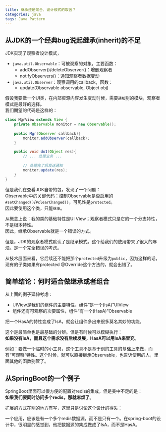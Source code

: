 ```yaml
---
title: 继承还是聚合，设计模式的取舍？
categories: java
tags: Java Pattern
---
```


## 从JDK的一个经典bug说起继承(inherit)的不足

JDK实现了观察者设计模式，
+ `java.util.Observable`：可被观察的对象，主要函数：
  + addObserver()/deleteObserver()：增删观察者
  + notifyObservers()：通知观察者数据变动
+ `java.util.Observer`：观察调用的callback，函数：
  + update(Observable observable, Object obj)

假设我要做一个UI类，在内部资源内容发生变动时候，需要`通知`别的模块，观察者模式是最好的选择。  
我们期望的代码是这样的：
```java
class MgrView extends View {
    private Observable monitor = new Observable();
    
    public Mgr(Observer callback){
        monitor.addObserver(callback);
    }

    public void do1(Object res){
        // ... 处理业务 ...
        
        // 处理完了后发送通知 
        monitor.update(res);
    }
}
```

但是我们在查看JDK自带的包，发现了一个问题：  
Observable中的关键代码：控制Observable是否启用的`#setChanged()`/`#clearChanged()`，可见性是`protected`。  
因此要使用这个类，只能`继承`。

从概念上说：我的类的基础特性是UI View；观察者模式只是它的一个分支特性，不是根本特性。  
因此，继承Observable就是一个错误的方式。

但是，JDK的观察者模式默认了是继承模式。这个给我们的使用带来了很大的麻烦。是一个完全错误的考虑。

从技术层面来看，它后续还不能把那个`protected`升级为`public`，因为这样的话，现有的子类如果有protected @Override这个方法的，就会出错了。

## 简单结论：何时适合做继承或者组合
从上面的例子延伸考虑：
+ UIView是我们的组件的主要特性，组件“是一个(IsA)”UIView  
+ 组件还有可观察的次要属性，组件“有一个(HasA)”Observable   

把一个HasA的特性变成了IsA，就会让组件多出来很多莫名其妙的功能。

这个是最简单也是最基础的分辨。但是有时候可以模糊执行：  
**如果没有IsA，而且这个需求没有后续发展，HasA可以用IsA来冒充**。

例如：要做一个临时的小工具，这个工具不是基于别的工具的基础上来做，而有“可观察”特性。这个时候，就可以直接继承Observable，也告诉使用的人，里面其他的函数别管了。

## 从SpringBoot的一个例子
SpringBoot里面可以很方便的配置对redis的集成，但是美中不足的是：  
**如果我们要同时访问多个redis，那就麻烦了**。

扩展的方式在别的地方有写，这里只是讨论这个设计的得失：

一个应用，应该是有一个多个redis数据源，而不是只有一个。在spring-boot的设计中，很明显的感觉到，他把数据源的集成做成了IsA，而不是HasA。

